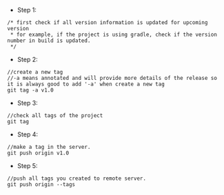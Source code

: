 - Step 1:
```
/* first check if all version information is updated for upcoming version
 * for example, if the project is using gradle, check if the version number in build is updated. 
 */
 ```
 
- Step 2:
```
//create a new tag
//-a means annotated and will provide more details of the release so it is always good to add '-a' when create a new tag
git tag -a v1.0
```

- Step 3:
```
//check all tags of the project
git tag
```

- Step 4:
```
//make a tag in the server.
git push origin v1.0
```

- Step 5:
```
//push all tags you created to remote server.
git push origin --tags
```
